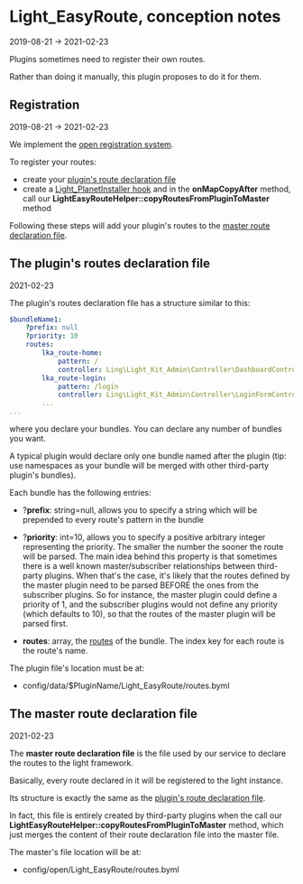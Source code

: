 Light_EasyRoute, conception notes
=================
2019-08-21 -> 2021-02-23


Plugins sometimes need to register their own routes.

Rather than doing it manually, this plugin proposes to do it for them.





Registration
---------
2019-08-21 -> 2021-02-23

We implement the [open registration system](https://github.com/lingtalfi/Light/blob/master/personal/mydoc/pages/design/open-vs-close-service-registration.md).

To register your routes:

- create your [plugin's route declaration file](#the-plugins-routes-declaration-file)
- create a [Light_PlanetInstaller hook](https://github.com/lingtalfi/Light_PlanetInstaller/blob/master/doc/pages/conception-notes.md#the-light_planetinstaller-hooks) and in the **onMapCopyAfter** method, call our **LightEasyRouteHelper::copyRoutesFromPluginToMaster** method



Following these steps will add your plugin's routes to the [master route declaration file](#the-master-route-declaration-file). 





The plugin's routes declaration file 
------------
2021-02-23


The plugin's routes declaration file has a structure similar to this:


````yaml
$bundleName1:
    ?prefix: null
    ?priority: 10
    routes:
        lka_route-home:
            pattern: /
            controller: Ling\Light_Kit_Admin\Controller\DashboardController->render
        lka_route-login:
            pattern: /login
            controller: Ling\Light_Kit_Admin\Controller\LoginFormController->render
        ...
...
````

where you declare your bundles.
You can declare any number of bundles you want.

A typical plugin would declare only one bundle named after the plugin (tip: use namespaces as your bundle will be merged with other third-party plugin's bundles).

Each bundle has the following entries:

- ?**prefix**: string=null, allows you to specify a string which will be prepended to every route's pattern in the bundle
- ?**priority**: int=10, allows you to specify a positive arbitrary integer representing the priority. The smaller the number the sooner the route will be parsed.
    The main idea behind this property is that sometimes there is a well known master/subscriber relationships between third-party plugins.
    When that's the case, it's likely that the routes defined by the master plugin need to be parsed BEFORE the ones from the subscriber plugins.
    So for instance, the master plugin could define a priority of 1, and the subscriber plugins would not define any priority (which defaults to 10),
    so that the routes of the master plugin will be parsed first.
  
- **routes**: array, the [routes](https://github.com/lingtalfi/Light/blob/master/personal/mydoc/pages/route.md) of the bundle.
    The index key for each route is the route's name.



The plugin file's location must be at:

- config/data/$PluginName/Light_EasyRoute/routes.byml




The master route declaration file
---------
2021-02-23



The **master route declaration file** is the file used by our service to declare the routes to the light framework.

Basically, every route declared in it will be registered to the light instance.


Its structure is exactly the same as the [plugin's route declaration file](#the-plugins-routes-declaration-file).

In fact, this file is entirely created by third-party plugins when the call our **LightEasyRouteHelper::copyRoutesFromPluginToMaster** method,
which just merges the content of their route declaration file into the master file.


The master's file location will be at:

- config/open/Light_EasyRoute/routes.byml




